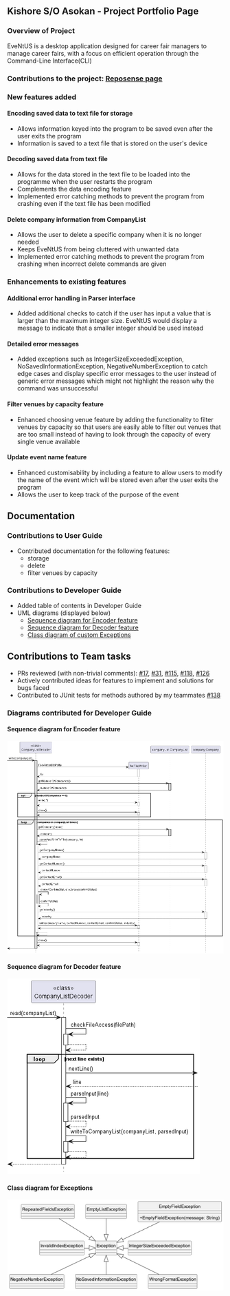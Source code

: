 ## Kishore S/O Asokan - Project Portfolio Page

### Overview of Project
EveNtUS is a desktop application designed for career fair managers to manage career fairs, with a focus on efficient
operation through the Command-Line Interface(CLI)

### Contributions to the project: [Reposense page](https://nus-cs2113-ay2223s2.github.io/tp-dashboard/?search=kishore-a00&breakdown=true&sort=groupTitle%20dsc&sortWithin=title&since=2023-02-17&timeframe=commit&mergegroup=&groupSelect=groupByRepos&checkedFileTypes=docs~functional-code~test-code~other)

### New features added
#### Encoding saved data to text file for storage
- Allows information keyed into the program to be saved even after the user exits the program
- Information is saved to a text file that is stored on the user's device

#### Decoding saved data from text file
- Allows for the data stored in the text file to be loaded into the programme when the user restarts the program
- Complements the data encoding feature
- Implemented error catching methods to prevent the program from crashing even if the text file has been modified

#### Delete company information from CompanyList
- Allows the user to delete a specific company when it is no longer needed
- Keeps EveNtUS from being cluttered with unwanted data
- Implemented error catching methods to prevent the program from crashing when incorrect delete commands are given

### Enhancements to existing features
#### Additional error handling in Parser interface
- Added additional checks to catch if the user has input a value that is larger than the maximum integer size. EveNtUS would display a message to indicate that a smaller integer should be used instead

#### Detailed error messages
- Added exceptions such as IntegerSizeExceededException, NoSavedInformationException, NegativeNumberException to catch
  edge cases and display specific error messages to the user instead of generic error messages which might not highlight
  the reason why the command was unsuccessful

#### Filter venues by capacity feature
- Enhanced choosing venue feature by adding the functionality to filter venues by capacity so that users are easily able to filter out venues that are too small instead of having to look through the capacity of every single venue available

#### Update event name feature
- Enhanced customisability by including a feature to allow users to modify the name of the event which will be stored even after the user exits the program
- Allows the user to keep track of the purpose of the event


## Documentation
### Contributions to User Guide
- Contributed documentation for the following features:
    - storage
    - delete
    - filter venues by capacity

### Contributions to Developer Guide
- Added table of contents in Developer Guide
- UML diagrams (displayed below)
    - [Sequence diagram for Encoder feature](#sequence-diagram-for-encoder-feature)
    - [Sequence diagram for Decoder feature](#sequence-diagram-for-decoder-feature)
    - [Class diagram of custom Exceptions](#class-diagram-for-exceptions)


## Contributions to Team tasks
- PRs reviewed (with non-trivial comments):
  [#17](https://github.com/AY2223S2-CS2113-W12-2/tp/pull/17),
  [#31](https://github.com/AY2223S2-CS2113-W12-2/tp/pull/31),
  [#115](https://github.com/AY2223S2-CS2113-W12-2/tp/pull/115),
  [#118](https://github.com/AY2223S2-CS2113-W12-2/tp/pull/118),
  [#126](https://github.com/AY2223S2-CS2113-W12-2/tp/pull/126)
- Actively contributed ideas for features to implement and solutions for bugs faced
- Contributed to JUnit tests for methods authored by my teammates
  [#138](https://github.com/AY2223S2-CS2113-W12-2/tp/pull/138)

<div style="page-break-after: always;"></div>

### Diagrams contributed for Developer Guide
#### Sequence diagram for Encoder feature
![Encoder.png](..%2FUML%2FImage%2FEncoder.png)

<div style="page-break-after: always;"></div>

#### Sequence diagram for Decoder feature
![Decoder.png](..%2FUML%2FImage%2FDecoder.png)

#### Class diagram for Exceptions
![Exceptions.png](..%2FUML%2FImage%2FExceptions.png)